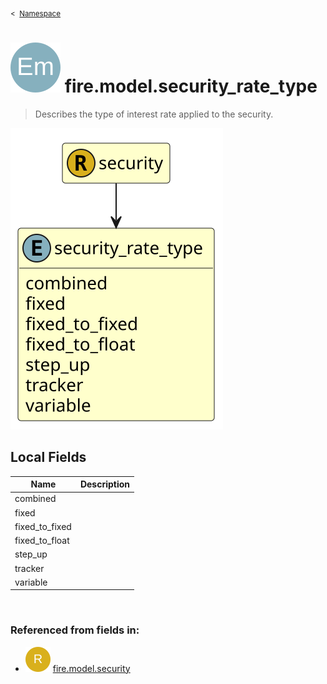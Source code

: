 <sub>&lt;&nbsp; [Namespace](index.md)</sub>
# <img src='images/enumType-lg.svg'/> fire.model.security_rate_type
>  
>Describes the type of interest rate applied to the security.
> 
<img src='images/fire.model.security_rate_type.svg'/>


## Local Fields


| Name        | Description |
| ----------- | ----------- |
| combined |   |
| fixed |   |
| fixed_to_fixed |   |
| fixed_to_float |   |
| step_up |   |
| tracker |   |
| variable |   |

<br/>

### Referenced from fields in:
- <img src='images/recordType.svg'/> [fire.model.security](UDT-fire.model.security.md)
